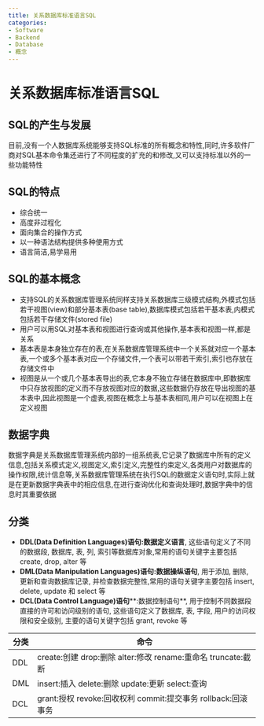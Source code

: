 ```yaml
---
title: 关系数据库标准语言SQL
categories:
- Software
- Backend
- Database
- 概念
---
```

# 关系数据库标准语言SQL

## SQL的产生与发展

目前,没有一个人数据库系统能够支持SQL标准的所有概念和特性,同时,许多软件厂商对SQL基本命令集还进行了不同程度的扩充的和修改,又可以支持标准以外的一些功能特性
## SQL的特点

- 综合统一
- 高度非过程化
- 面向集合的操作方式
- 以一种语法结构提供多种使用方式
- 语言简洁,易学易用

## SQL的基本概念

- 支持SQL的关系数据库管理系统同样支持关系数据库三级模式结构,外模式包括若干视图(view)和部分基本表(base table),数据库模式包括若干基本表,内模式包括若干存储文件(stored file)
- 用户可以用SQL对基本表和视图进行查询或其他操作,基本表和视图一样,都是关系
- 基本表是本身独立存在的表,在关系数据库管理系统中一个关系就对应一个基本表,一个或多个基本表对应一个存储文件,一个表可以带若干索引,索引也存放在存储文件中
- 视图是从一个或几个基本表导出的表,它本身不独立存储在数据库中,即数据库中只存放视图的定义而不存放视图对应的数据,这些数据仍存放在导出视图的基本表中,因此视图是一个虚表,视图在概念上与基本表相同,用户可以在视图上在定义视图

## 数据字典

数据字典是关系数据库管理系统内部的一组系统表,它记录了数据库中所有的定义信息,包括关系模式定义,视图定义,索引定义,完整性约束定义,各类用户对数据库的操作权限,统计信息等,关系数据库管理系统在执行SQL的数据定义语句时,实际上就是在更新数据字典表中的相应信息,在进行查询优化和查询处理时,数据字典中的信息时其重要依据

## 分类

- **DDL(Data Definition Languages)**语句**:数据定义语言**, 这些语句定义了不同的数据段, 数据库, 表, 列, 索引等数据库对象,常用的语句关键字主要包括 create, drop, alter 等
- **DML(Data Manipulation Languages)**语句**:数据操纵语句**, 用于添加, 删除, 更新和查询数据库记录, 并检查数据完整性,常用的语句关键字主要包括 insert, delete, update 和 select 等
- **DCL(Data Control Language)语句****:数据控制语句**, 用于控制不同数据段直接的许可和访问级别的语句, 这些语句定义了数据库, 表, 字段, 用户的访问权限和安全级别, 主要的语句关键字包括 grant, revoke 等

| **分类** | **命令**                                                     |
| -------- | ------------------------------------------------------------ |
| DDL      | create:创建 drop:删除 alter:修改 rename:重命名 truncate:截断 |
| DML      | insert:插入 delete:删除 update:更新 select:查询           |
| DCL      | grant:授权 revoke:回收权利 commit:提交事务   rollback:回滚事务 |